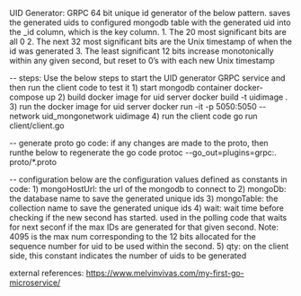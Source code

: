 UID Generator:
    GRPC 64 bit unique id generator of the below pattern. saves the generated uids to configured mongodb table with the generated uid into the _id column, which is the key column.
        1. The 20 most significant bits are all 0
        2. The next 32 most significant bits are the Unix timestamp of when the id was generated
        3. The least significant 12 bits increase monotonically within any given second, but reset to 0’s with each new Unix timestamp



-- steps: 
    Use the below steps to start the UID generator GRPC service and then run the client code to test it
    1) start mongodb container
        docker-compose up
    2) build docker image for uid server
        docker build -t uidimage .
    3) run the docker image for uid server 
        docker run -it -p 5050:5050 --network uid_mongonetwork  uidimage
    4) run the client code
        go run client/client.go 




-- generate proto go code: if any changes are made to the proto, then runthe below to regenerate the go code 
    protoc --go_out=plugins=grpc:.  proto/*.proto



-- configuration
    below are the configuration values defined as constants in code:
    1) mongoHostUrl: the url of the mongodb to connect to
    2) mongoDb: the database name to save the generated unique ids
	3) mongoTable: the collection name to save the generated unique ids
    4) wait: wait time before checking if the new second has started. used in the polling code that waits for next seconf if the max IDs are generated for that given second.
        Note: 4095 is the max num corresponding to the 12 bits allocated for the sequence number for uid to be used within the second.
    5) qty: on the client side, this constant indicates the number of uids to be generated


external references:
    https://www.melvinvivas.com/my-first-go-microservice/
    



